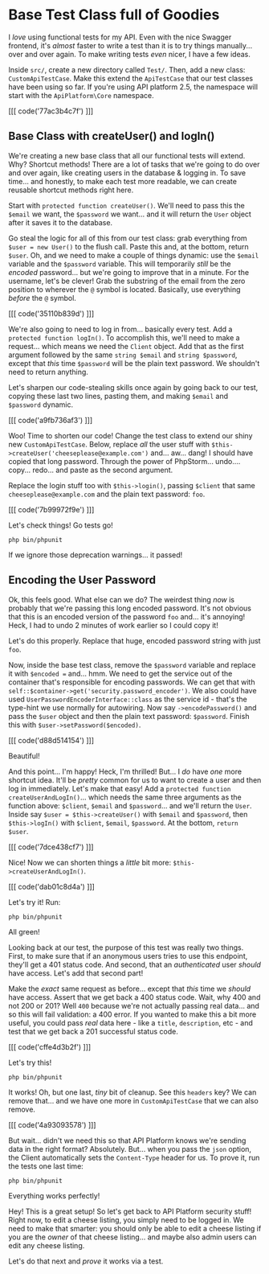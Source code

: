 # Base Test Class full of Goodies

I *love* using functional tests for my API. Even with the nice Swagger frontend,
it's *almost* faster to write a test than it is to try things manually... over
and over again. To make writing tests *even* nicer, I have a few ideas.

Inside `src/`, create a new directory called `Test/`. Then, add a new class:
`CustomApiTestCase`. Make this extend the `ApiTestCase` that our test classes
have been using so far. If you're using API platform 2.5, the namespace will start
with the `ApiPlatform\Core` namespace.

[[[ code('77ac3b4c7f') ]]]

## Base Class with createUser() and logIn()

We're creating a new base class that all our functional tests will extend. Why?
Shortcut methods! There are a lot of tasks that we're going to do over and over
again, like creating users in the database & logging in. To save time... and honestly,
to make each test more readable, we can create reusable shortcut methods right
here.

Start with `protected function createUser()`. We'll need to pass this the
`$email` we want, the `$password` we want... and it will return the `User` object
after it saves it to the database.

Go steal the logic for all of this from our test class: grab everything from
`$user = new User()` to the flush call. Paste this and, at the bottom, return
`$user`. Oh, and we need to make a couple of things dynamic: use the `$email`
variable and the `$password` variable. This will temporarily *still* be the
*encoded* password... but we're going to improve that in a minute. For the
username, let's be clever! Grab the substring of the email from the zero position
to wherever the `@` symbol is located. Basically, use everything *before* the `@` symbol.

[[[ code('35110b839d') ]]]

We're also going to need to log in from... basically every test. Add a
`protected function logIn()`. To accomplish this, we'll need to make a request...
which means we need the `Client` object. Add that as the first argument followed
by the same `string $email` and `string $password`, except that *this*
time `$password` will be the plain text password. We shouldn't need to return anything.

Let's sharpen our code-stealing skills once again by going back to our test, copying
these last two lines, pasting them, and making `$email` and `$password` dynamic.

[[[ code('a9fb736af3') ]]]

Woo! Time to shorten our code! Change the test class to extend our shiny new
`CustomApiTestCase`. Below, replace *all* the user stuff with
`$this->createUser('cheeseplease@example.com')` and... aw... dang! I should
have copied that long password. Through the power of PhpStorm... undo.... copy...
redo... and paste as the second argument.

Replace the login stuff too with `$this->login()`, passing `$client` that same
`cheeseplease@example.com` and the plain text password: `foo`.

[[[ code('7b99972f9e') ]]]

Let's check things! Go tests go!

```terminal
php bin/phpunit
```

If we ignore those deprecation warnings... it passed!

## Encoding the User Password

Ok, this feels good. What else can we do? The weirdest thing *now* is probably that
we're passing this long encoded password. It's not obvious that this is an
encoded version of the password `foo` and... it's annoying! Heck, I had to
undo 2 minutes of work earlier so I could copy it!

Let's do this properly. Replace that huge, encoded password string with just `foo`.

Now, inside the base test class, remove the `$password` variable and replace
it with `$encoded =` and... hmm. We need to get the service out of
the container that's responsible for encoding passwords. We can get that with
`self::$container->get('security.password_encoder')`. We also could have used
`UserPasswordEncoderInterface::class` as the service id - that's the type-hint
we use normally for autowiring. Now say `->encodePassword()` and pass the
`$user` object and then the plain text password: `$password`. Finish this with
`$user->setPassword($encoded)`.

[[[ code('d88d514154') ]]]

Beautiful!

And this point... I'm happy! Heck, I'm thrilled! But... I *do* have *one* more
shortcut idea. It'll be *pretty* common for us to want to create a user and then
log in immediately. Let's make that easy! Add a
`protected function createUserAndLogIn()`... which needs the same three arguments
as the function above: `$client`, `$email` and `$password`... and we'll return
the `User`. Inside say `$user = $this->createUser()` with `$email` and `$password`,
then `$this->logIn()` with `$client`, `$email`, `$password`. At the bottom,
`return $user`.

[[[ code('7dce438cf7') ]]]

Nice! Now we can shorten things a *little* bit more: `$this->createUserAndLogIn()`.

[[[ code('dab01c8d4a') ]]]

Let's try it! Run:

```terminal
php bin/phpunit
```

All green!

Looking back at our test, the purpose of this test was really two things. First,
to make sure that if an anonymous users tries to use this endpoint, they'll
get a 401 status code. And second, that an *authenticated* user *should* have
access. Let's add that second part!

Make the *exact* same request as before... except that *this* time we
*should* have access. Assert that we get back a 400 status code. Wait, why
400 and not 200 or 201? Well `400` because we're not actually passing real data...
and so this will fail validation: a 400 error. If you wanted to make this a bit
more useful, you could pass *real* data here - like a `title`, `description`,
etc - and test that we get back a 201 successful status code.

[[[ code('cffe4d3b2f') ]]]

Let's try this!

```terminal-silent
php bin/phpunit
```

It works! Oh, but one last, *tiny* bit of cleanup. See this `headers` key? We
can remove that... and we have one more in `CustomApiTestCase` that we can
also remove.

[[[ code('4a93093578') ]]]

But wait... didn't we need this so that API Platform knows we're sending data
in the right format? Absolutely. But... when you pass the `json` option, the
Client automatically sets the `Content-Type` header for us. To prove it, run
the tests one last time:

```terminal-silent
php bin/phpunit
```

Everything works perfectly!

Hey! This is a great setup! So let's get back to API Platform security stuff!
Right now, to edit a cheese listing, you simply need to be logged in. We need to
make that smarter: you should only be able to edit a cheese listing if you are
the *owner* of that cheese listing... and maybe also admin users can edit any
cheese listing.

Let's do that next and *prove* it works via a test.
